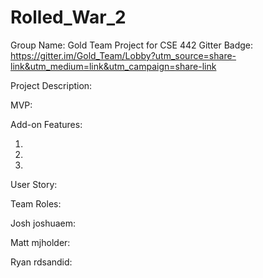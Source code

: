 # Rolled_War_2
Group Name: Gold Team
Project for CSE 442
Gitter Badge: https://gitter.im/Gold_Team/Lobby?utm_source=share-link&utm_medium=link&utm_campaign=share-link


Project Description:

MVP:

Add-on Features:

  1.

  2.

  3.
  
User Story:


Team Roles:

  Josh joshuaem:
  
  Matt mjholder:
  
  Ryan rdsandid:


